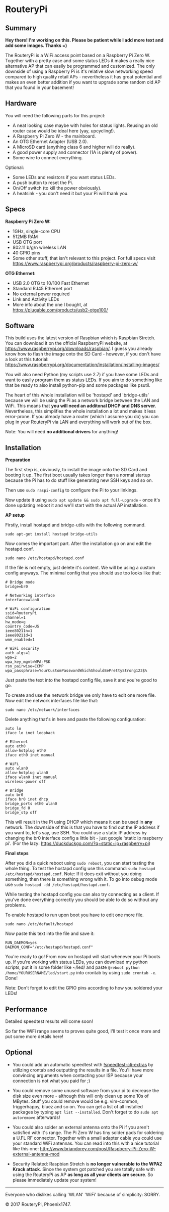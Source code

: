# RouteryPi

## Summary

**Hey there! I'm working on this. Please be patient while I add more text and add some images. Thanks =)**

The RouteryPi is a WiFi access point based on a Raspberry Pi Zero W. Together with a pretty case and some status LEDs it makes a really nice alternative AP that can easily be programmed and customized. The only downside of using a Raspberry Pi is it's relative slow networking speed compared to high quality retail APs - nevertheless it has great potential and makes an even better addition if you want to upgrade some random old AP that you found in your basement!

## Hardware

You will need the following parts for this project:
- A neat looking case maybe with holes for status lights. Reusing an old router case would be ideal here (yay, upcycling!).
- A Raspberry Pi Zero W - the mainboard.
- An OTG Ethernet Adapter (USB 2.0).
- A MicroSD card (anything class 6 and higher will do really).
- A good power supply and connector (1A is plenty of power).
- Some wire to connect everything.

Optional:
- Some LEDs and resistors if you want status LEDs.
- A push button to reset the Pi.
- On/Off switch (to kill the power obviously).
- A heatsink - you don't need it but your Pi will thank you.

## Specs

**Raspberry Pi Zero W:**
- 1GHz, single-core CPU
- 512MB RAM
- USB OTG port
- 802.11 b/g/n wireless LAN
- 40 GPIO pins
- Some other stuff, that isn't relevant to this project. For full specs visit https://www.raspberrypi.org/products/raspberry-pi-zero-w/

**OTG Ethernet:**
- USB 2.0 OTG to 10/100 Fast Ethernet
- Standard RJ45 Ethernet port
- No external power required
- Link and Activity LEDs
- More info about the one I bought, at https://plugable.com/products/usb2-otge100/

## Software

This build uses the latest version of Raspbian which is Raspbian Stretch. You can download it on the official RaspberryPi website, at https://www.raspberrypi.org/downloads/raspbian/. I guess you already know how to flash the image onto the SD Card - however, if you don't have a look at this tutorial: https://www.raspberrypi.org/documentation/installation/installing-images/

You will also need Python (my scripts use 2.7) if you have some LEDs and want to easily program them as status LEDs.
If you aim to do something like that be ready to also install python-pip and some packages like psutil.

The heart of this whole installation will be 'hostapd' and 'bridge-utils' because we will be using the Pi as a network bridge between the LAN and WiFi. This means that **you will need an additonal DHCP and DNS server**. Nevertheless, this simplifies the whole installation a lot and makes it less error-prone. If you already have a router (which I assume you do) you can plug in your RouteryPi via LAN and everything will work out of the box.

Note: You will need **no additional drivers** for anything!

## Installation

**Preparation**

The first step is, obviously, to install the image onto the SD Card and booting it up. The first boot usually takes longer than a normal startup because the Pi has to do stuff like generating new SSH keys and so on.

Then use ```sudo raspi-config``` to configure the Pi to your linkings.

Now update it using ```sudo apt update && sudo apt full-upgrade``` - once it's done updating reboot it and we'll start with the actual AP installation.

**AP setup**

Firstly, install hostapd and bridge-utils with the following command.
```
sudo apt-get install hostapd bridge-utils
```

Now comes the important part. After the installation go on and edit the hostapd.conf.
```
sudo nano /etc/hostapd/hostapd.conf
```

If the file is not empty, just delete it's content. We will be using a custom config anyways. The minimal config that you should use too looks like that:
```
# Bridge mode
bridge=br0

# Networking interface
interface=wlan0

# WiFi configuration
ssid=RouteryPi
channel=1
hw_mode=g
country_code=US
ieee80211n=1
ieee80211d=1
wmm_enabled=1

# WiFi security
auth_algs=1
wpa=2
wpa_key_mgmt=WPA-PSK
rsn_pairwise=CCMP
wpa_passphrase=YourCustomPasswordWhichShouldBePrettyStrong123$%
```
Just paste the text into the hostapd config file, save it and you're good to go.

To create and use the network bridge we only have to edit one more file. Now edit the network interfaces file like that:
```
sudo nano /etc/network/interfaces
```
Delete anything that's in here and paste the following configuration:
```
auto lo
iface lo inet loopback

# Ethernet
auto eth0
allow-hotplug eth0
iface eth0 inet manual

# WiFi
auto wlan0
allow-hotplug wlan0
iface wlan0 inet manual
wireless-power off

# Bridge
auto br0
iface br0 inet dhcp
bridge_ports eth0 wlan0
bridge_fd 0
bridge_stp off
```
This will result in the Pi using DHCP which means it can be used in **any** network. The downside of this is that you have to find out the IP address if you want to, let's say, use SSH. You could use a static IP address by changing the br0 interface config a little bit - just google 'static ip raspberry pi'. (For the lazy: https://duckduckgo.com/?q=static+ip+raspberry+pi)

**Final steps**

After you did a quick reboot using ```sudo reboot```, you can start testing the whole thing. To test the hostapd config use this command: ```sudo hostapd /etc/hostapd/hostapd.conf```. Note: If it does exit without you doing something, then there is something wrong with it. To go into debug mode use ```sudo hostapd -dd /etc/hostapd/hostapd.conf```.

While testing the hostapd config you can also try connecting as a client. If you've done everything correctly you should be able to do so without any problems.

To enable hostapd to run upon boot you have to edit one more file.
```
sudo nano /etc/default/hostapd
```

Now paste this text into the file and save it:
```
RUN_DAEMON=yes
DAEMON_CONF="/etc/hostapd/hostapd.conf"
```

You're ready to go! From now on hostapd will start whenever your Pi boots up. If you're working with status LEDs, you can download my python scripts, put it in some folder like ~/led/ and paste ```@reboot python /home/YOURUSERNAME/led/start.py``` into crontab by using ```sudo crontab -e```. Done!

Note: Don't forget to edit the GPIO pins according to how you soldered your LEDs!

## Performance

Detailed speedtest results will come soon! 

So far the WiFi range seems to proves quite good, I'll test it once more and put some more details here!

## Optional

* You could add an automatic speedtest with [!speedtest-cli-extras](https://github.com/HenrikBengtsson/speedtest-cli-extras) by utilizing crontab and outputting the results in a file. You'll have more convincing arguments when contacting your ISP because your connection is not what you paid for ;)

* You could remove some unused software from your pi to decrease the disk size even more - although this will only clean up some 10s of MBytes. Stuff you could remove would be e.g. vim-common, triggerhappy, bluez and so on. You can get a list of all installed packages by typing ```apt list --installed```. Don't forget to do ```sudo apt autoremove``` afterwards!

* You could also solder an external antenna onto the Pi if you aren't satisfied with it's range. The Pi Zero W has tiny solder pads for soldering a U.FL RF connector. Together with a small adapter cable you could use your standard WiFi antennas. You can read into this with a nice tutorial like this one: http://www.briandorey.com/post/Raspberry-Pi-Zero-W-external-antenna-mod

* Security Related: Raspbian Stretch is **no longer vulnerable to the WPA2 Krack attack**. Since the system got patched you are totally safe with using the RouteryPi as AP **as long as all your clients are secure**. So please immediately update your system! 

---

Everyone who dislikes calling 'WLAN' 'WiFi' because of simplicity: SORRY.

© 2017 RouteryPi, Phoenix1747.
